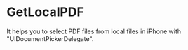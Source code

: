 # GetLocalPDF
It helps you to select PDF files from local files in iPhone with "UIDocumentPickerDelegate".
